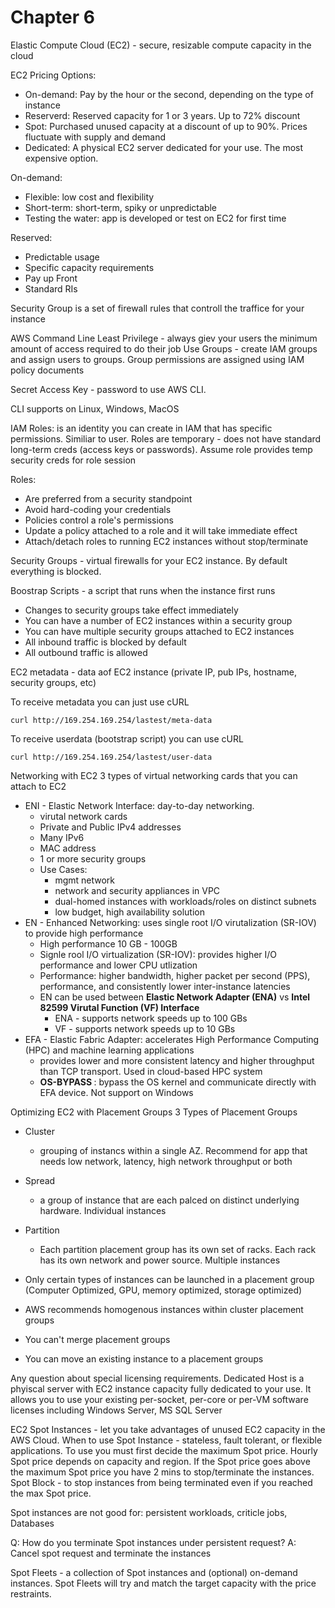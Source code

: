 # Chapter 6

Elastic Compute Cloud (EC2) - secure, resizable compute capacity in the cloud

EC2 Pricing Options:
- On-demand: Pay by the hour or the second, depending on the type of instance
- Reserverd: Reserved capacity for 1 or 3 years. Up to 72% discount
- Spot: Purchased unused capacity at a discount of up to 90%. Prices fluctuate with supply and demand
- Dedicated: A physical EC2 server dedicated for your use. The most expensive option. 


On-demand:
- Flexible: low cost and flexibility
- Short-term: short-term, spiky or unpredictable
- Testing the water: app is developed or test on EC2 for first time

Reserved:
- Predictable usage
- Specific capacity requirements 
- Pay up Front
- Standard RIs

Security Group is a set of firewall rules that controll the traffice for your instance


AWS Command Line
Least Privilege - always giev your users the minimum amount of access required to do their job
Use Groups - create IAM groups and assign users to groups. Group permissions are assigned using IAM policy documents

Secret Access Key - password to use AWS CLI. 

CLI supports on Linux, Windows, MacOS

IAM Roles: is an identity you can create in IAM that has specific permissions. Similiar to user. 
Roles are temporary - does not have standard long-term creds (access keys or passwords). Assume role provides temp security creds for role session

Roles:
- Are preferred from a security standpoint
- Avoid hard-coding your credentials
- Policies control a role's permissions
- Update a policy attached to a role and it will take immediate effect
- Attach/detach roles to running EC2 instances without stop/terminate

Security Groups - virtual firewalls for your EC2 instance. By default everything is blocked. 

Boostrap Scripts - a script that runs when the instance first runs

- Changes to security groups take effect immediately
- You can have a number of EC2 instances within a security group
- You can have multiple security groups attached to EC2 instances
- All inbound traffic is blocked by default
- All outbound traffic is allowed

EC2 metadata - data aof EC2 instance (private IP, pub IPs, hostname, security groups, etc)

To receive metadata you can just use cURL
```
curl http://169.254.169.254/lastest/meta-data 
```

To receive userdata (bootstrap script) you can use cURL
```
curl http://169.254.169.254/lastest/user-data
```

Networking with EC2
3 types of virtual networking cards that you can attach to EC2
- ENI - Elastic Network Interface: day-to-day networking. 
  - virutal network cards
  - Private and Public IPv4 addresses
  - Many IPv6
  - MAC address
  - 1 or more security groups
  - Use Cases:
    - mgmt network
    - network and security appliances in VPC
    - dual-homed instances with workloads/roles on distinct subnets
    - low budget, high availability solution
- EN - Enhanced Networking: uses single root I/O virutalization (SR-IOV) to provide high performance
  - High performance 10 GB - 100GB
  - Signle rool I/O virtualization (SR-IOV): provides higher I/O performance and lower CPU utlization
  - Performance: higher bandwidth, higher packet per second (PPS), performance, and consistently lower inter-instance latencies
  - EN can be used between <b> Elastic Network Adapter (ENA)</b> vs <b>Intel 82599 Virutal Function (VF) Interface</b>
    - ENA - supports network speeds up to 100 GBs
    - VF - supports network speeds up to 10 GBs
- EFA - Elastic Fabric Adapter: accelerates High Performance Computing (HPC) and machine learning applications
  - provides lower and more consistent latency and higher throughput than TCP transport. Used in cloud-based HPC system
  - <b> OS-BYPASS </b>: bypass the OS kernel and communicate directly with EFA device. Not support on Windows

Optimizing EC2 with Placement Groups
3 Types of Placement Groups
- Cluster
  - grouping of instancs within a single AZ. Recommend for app that needs low network, latency, high network throughput or both
- Spread
  - a group of instance that are each palced on distinct underlying hardware. Individual instances
- Partition
  - Each partition placement group has its own set of racks. Each rack has its own network and power source. Multiple instances

- Only certain types of instances can be launched in a placement group (Computer Optimized, GPU, memory optimized, storage optimized)
- AWS recommends homogenous instances within cluster placement groups
- You can't merge placement groups
- You can move an existing instance to a placement groups

Any question about special licensing requirements.
Dedicated Host is a phyiscal server with EC2 instance capacity fully dedicated to your use. It allows you to use your existing per-socket, per-core or per-VM software licenses including Windows Server, MS SQL Server

EC2 Spot Instances - let you take advantages of unused EC2 capacity in the AWS Cloud. 
When to use Spot Instance - stateless, fault tolerant, or flexible applications. To use you must first decide the maximum Spot price. 
Hourly Spot price depends on capacity and region. If the Spot price goes above the maximum Spot price you have 2 mins to stop/terminate the instances. Spot Block - to stop instances from being terminated even if you reached the max Spot price. 

Spot instances are not good for: persistent workloads, criticle jobs, Databases

Q: How do you terminate Spot instances under persistent request?
A: Cancel spot request and terminate the instances

Spot Fleets - a collection of Spot instances and (optional) on-demand instances. Spot Fleets will try and match the target capacity with the price restraints. 
